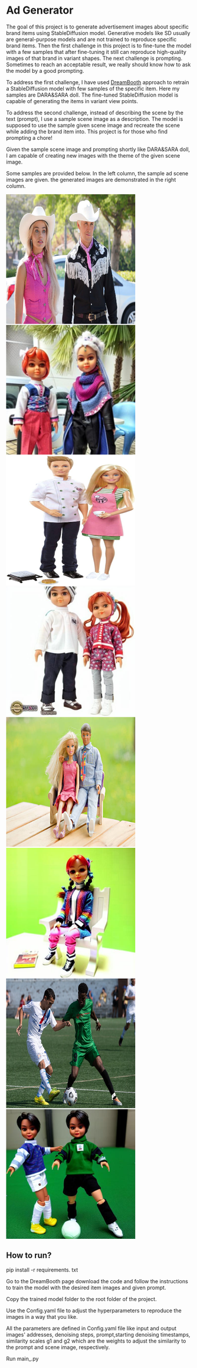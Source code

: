 # Ad Generator

The goal of this project is to generate advertisement images about specific brand items using StableDiffusion model. 
Generative models like SD usually are general-purpose models and are not trained to reproduce specific brand items. Then the first challenge in this project is to fine-tune the model with a few samples that after fine-tuning it still can reproduce high-quality images of that brand in variant shapes. The next challenge is prompting. Sometimes to reach an acceptable result, we really should know how to ask the model by a good prompting.

To address the first challenge, I have used [DreamBooth](https://github.com/google/dreambooth) approach to retrain a StableDiffusion model with few samples of the specific item. Here my samples are DARA&SARA doll. The fine-tuned StableDiffusion model is capable of generating the items in variant view points.

To address the second challenge, instead of describing the scene by the text (prompt), I use a sample scene image as a description. The model is supposed to use the sample given scene image and recreate the scene while adding the brand item into. This project is for those who find prompting a chore!

Given the sample scene image and prompting shortly like DARA&SARA doll, I am capable of creating new images with the theme of the given scene image.

Some samples are provided below. In the left column, the sample ad scene images are given. the generated images are demonstrated in the right column.


<img src="./steps/in11.jpg" width="350" height="350"> <img src="./steps/out11.jpg" width="350" height="350">
<img src="./steps/in12.jpg" width="350" height="350"> <img src="./steps/out12.jpg" width="350" height="350">
<img src="./steps/in13.jpg" width="350" height="350"> <img src="./steps/out13.jpg" width="350" height="350">
<img src="./steps/in14.jpg" width="350" height="350"> <img src="./steps/out14.jpg" width="350" height="350">


## How to run?
pip install -r requirements. txt

Go to the DreamBooth page download the code and follow the instructions to train the model with the desired item images and given prompt.

Copy the trained model folder to the root folder of the project.

Use the Config.yaml file to adjust the hyperparameters to reproduce the images in a way that you like.

All the parameters are defined in Config.yaml file like input and output images' addresses, denoising steps, prompt,starting denoising timestamps, similarity scales g1 and g2 which are the weights to adjust the similarity to the prompt and scene image, respectively.

Run main_.py

